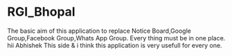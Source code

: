 # RGI_Bhopal
The basic aim of this application to replace Notice Board,Google Group,Facebook Group,Whats App Group. Every thing must be in one place.
   hii 
   Abhishek This side & i think this application is very usefull for every one.

